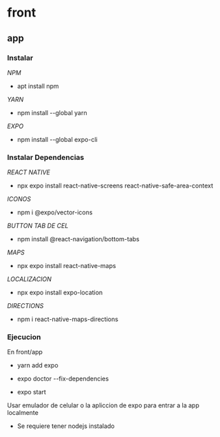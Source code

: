 # front

## app

### Instalar

*NPM*

- apt install npm

*YARN*

- npm install --global yarn

*EXPO*

- npm install --global expo-cli

### Instalar Dependencias

*REACT NATIVE* 

- npx expo install react-native-screens react-native-safe-area-context

*ICONOS*

- npm i @expo/vector-icons

*BUTTON TAB DE CEL*

- npm install @react-navigation/bottom-tabs

*MAPS*

- npx expo install react-native-maps

*LOCALIZACION*

- npx expo install expo-location

*DIRECTIONS*

- npm i react-native-maps-directions

### Ejecucion 

En front/app

- yarn add expo

- expo doctor --fix-dependencies

- expo start

Usar emulador de celular o la apliccion de expo para entrar a la app localmente

- Se requiere tener nodejs instalado
